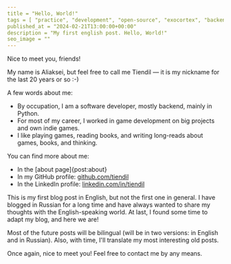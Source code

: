 ```yaml
---
title = "Hello, World!"
tags = [ "practice", "development", "open-source", "exocortex", "backend", "python", "blog"]
published_at = "2024-02-21T13:00:00+00:00"
description = "My first english post. Hello, World!"
seo_image = ""
---
```


Nice to meet you, friends!

My name is Aliaksei, but feel free to call me Tiendil — it is my nickname for the last 20 years or so :-)

A few words about me:

- By occupation, I am a software developer, mostly backend, mainly in Python.
- For most of my career, I worked in game development on big projects and own indie games.
- I like playing games, reading books, and writing long-reads about games, books, and thinking.

You can find more about me:

- In the [about page]{post:about}
- In my GitHub profile: [github.com/tiendil](https://github.com/Tiendil)
- In the LinkedIn profile: [linkedin.com/in/tiendil](https://linkedin.com/in/tiendil)

This is my first blog post in English, but not the first one in general. I have blogged in Russian for a long time and have always wanted to share my thoughts with the English-speaking world. At last, I found some time to adapt my blog, and here we are!

Most of the future posts will be bilingual (will be in two versions: in English and in Russian). Also, with time, I'll translate my most interesting old posts.

Once again, nice to meet you! Feel free to contact me by any means.

